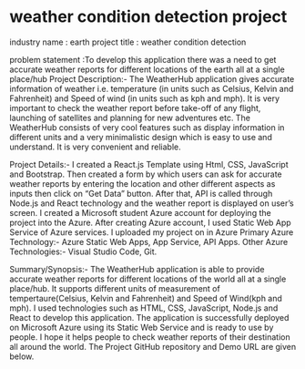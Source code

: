 # weather condition detection project
industry name : earth
project title : weather condition detection

problem statement :To develop this application there was a need to get accurate weather reports for different locations of the earth all at a single place/hub
Project Description:- The WeatherHub application gives accurate information of weather i.e. temperature (in units such as Celsius, Kelvin and Fahrenheit) and Speed of wind (in units such as kph and mph). It is very important to check the weather report before take-off of any flight, launching of satellites and planning for new adventures etc. The WeatherHub consists of very cool features such as display information in different units and a very minimalistic design which is easy to use and understand. It is very convenient and reliable.

Project Details:- I created a React.js Template using Html, CSS, JavaScript and Bootstrap. Then created a form by which users can ask for accurate weather reports by entering the location and other different aspects as inputs then click on “Get Data” button. After that, API is called through Node.js and React technology and the weather report is displayed on user’s screen. I created a Microsoft student Azure account for deploying the project into the Azure. After creating Azure account, I used Static Web App Service of Azure services. I uploaded my project on in Azure
Primary Azure Technology:- Azure Static Web Apps, App Service, API Apps. Other Azure Technologies:- Visual Studio Code, Git.

Summary/Synopsis:- The WeatherHub application is able to provide accurate weather reports for different locations of the world all at a single place/hub. It supports different units of measurement of tempertaure(Celsius, Kelvin and Fahrenheit) and Speed of Wind(kph and mph). I used technologies such as HTML, CSS, JavaScript, Node.js and React to develop this application. The application is successfully deployed on Microsoft Azure using its Static Web Service and is ready to use by people. I hope it helps people to check weather reports of their destination all around the world. The Project GitHub repository and Demo URL are given below.
